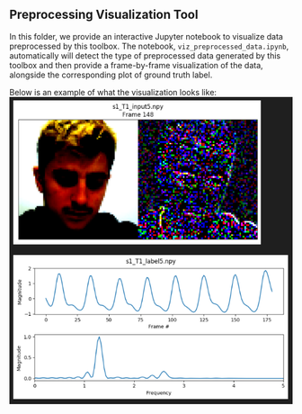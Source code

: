 ## Preprocessing Visualization Tool

In this folder, we provide an interactive Jupyter notebook to visualize data preprocessed by this toolbox. The notebook, `viz_preprocessed_data.ipynb`, automatically will detect the type of preprocessed data generated by this toolbox and then provide a frame-by-frame visualization of the data, alongside the corresponding plot of ground truth label.

Below is an example of what the visualization looks like:
![Data Visualization Example](./preprocessing_viz_example.png)